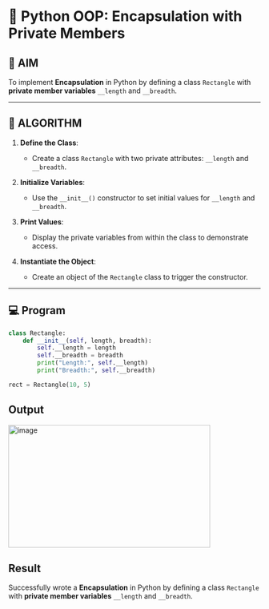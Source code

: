 # 🐍 Python OOP: Encapsulation with Private Members

## 🎯 AIM

To implement **Encapsulation** in Python by defining a class `Rectangle` with **private member variables** `__length` and `__breadth`.

---

## 🧠 ALGORITHM

1. **Define the Class**:
   - Create a class `Rectangle` with two private attributes: `__length` and `__breadth`.

2. **Initialize Variables**:
   - Use the `__init__()` constructor to set initial values for `__length` and `__breadth`.

3. **Print Values**:
   - Display the private variables from within the class to demonstrate access.

4. **Instantiate the Object**:
   - Create an object of the `Rectangle` class to trigger the constructor.

---

## 💻 Program
```py
class Rectangle:
    def __init__(self, length, breadth):
        self.__length = length
        self.__breadth = breadth
        print("Length:", self.__length)
        print("Breadth:", self.__breadth)

rect = Rectangle(10, 5)
```

## Output
<img width="403" height="245" alt="image" src="https://github.com/user-attachments/assets/7b27d946-3110-48f4-a61a-bd46cdc2ccac" />

## Result
Successfully wrote a **Encapsulation** in Python by defining a class `Rectangle` with **private member variables** `__length` and `__breadth`.
